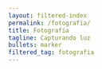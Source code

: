 ```yaml
---
layout: filtered-index
permalink: /fotografia/
title: Fotografía 
tagline: Capturando luz 
bullets: marker
filtered_tag: fotografia 
---
```

